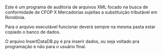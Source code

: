 Este é um programa de auditoria de arquivos XML focado na busca de conformidade de CFOP X Mercadorias sujeitas a substituição tributável em Rondônia.

Para o arquivo executável funcionar deverá sempre na mesma pasta estar copiado o banco de dados.

O arquivo InsertDataDB.py é pra inserir dados, ou seja voltado pra programação e não para o usuário final.